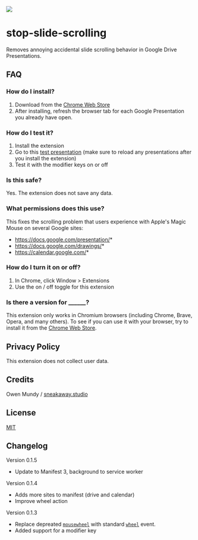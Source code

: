 <img src="extension/assets/img/icon128.png">

# stop-slide-scrolling

Removes annoying accidental slide scrolling behavior in Google Drive Presentations.


## FAQ


### How do I install?

1. Download from the [Chrome Web Store](https://chrome.google.com/webstore/detail/stop-slide-scrolling-in-g/cmpmjbfhpecollipohbphhgbohleeeon?hl=en)
2. After installing, refresh the browser tab for each Google Presentation you already have open.



### How do I test it?

1. Install the extension
1. Go to this [test presentation](https://docs.google.com/presentation/d/1OuEYcbP3Y2i8wl77RORIhZhJiV2jIhi9edBk3sHiGQM/edit#slide=id.p) (make sure to reload any presentations after you install the extension)
1. Test it with the modifier keys on or off



### Is this safe?

Yes. The extension does not save any data.


### What permissions does this use?

This fixes the scrolling problem that users experience with Apple's Magic Mouse on several Google sites:

- https://docs.google.com/presentation/*
- https://docs.google.com/drawings/*
- https://calendar.google.com/*


### How do I turn it on or off?

1. In Chrome, click Window > Extensions
2. Use the on / off toggle for this extension


### Is there a version for ______?

This extension only works in Chromium browsers (including Chrome, Brave, Opera, and many others). To see if you can use it with your browser, try to install it from the [Chrome Web Store](https://chrome.google.com/webstore/detail/stop-slide-scrolling-in-g/cmpmjbfhpecollipohbphhgbohleeeon?hl=en).







## Privacy Policy

This extension does not collect user data.


## Credits

Owen Mundy / [sneakaway.studio](https://sneakaway.studio)


## License

[MIT](LICENSE)


## Changelog

Version 0.1.5
- Update to Manifest 3, background to service worker 

Version 0.1.4
- Adds more sites to manifest (drive and calendar)
- Improve wheel action

Version 0.1.3
- Replace depreated [`mousewheel`](https://developer.mozilla.org/en-US/docs/Web/API/Element/mousewheel_event) with standard [`wheel`](https://developer.mozilla.org/en-US/docs/Web/API/Element/wheel_event) event.
- Added support for a modifier key
